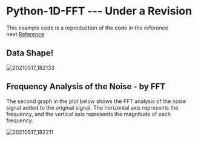 # Python-1D-FFT  --- Under a Revision

This example code is a reproduction of the code in the reference next.[Reference](https://www.youtube.com/watch?v=s2K1JfNR7Sc)

## Data Shape!

![20210517_182133](https://user-images.githubusercontent.com/71545160/118467187-8f011400-b73e-11eb-82ed-8ab009f1cac3.png)

## Frequency Analysis of the Noise - by FFT
The second graph in the plot below shows the FFT analysis of the noise signal added to the original signal.
The horizontal axis represents the frequency, and the vertical axis represents the magnitude of each frequency.

![20210517_182211](https://user-images.githubusercontent.com/71545160/118467129-7e509e00-b73e-11eb-8ac3-78769bea97f5.png)
